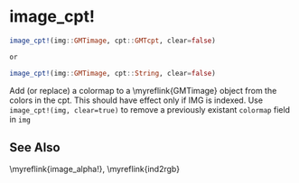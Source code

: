 # image_cpt!

```julia
image_cpt!(img::GMTimage, cpt::GMTcpt, clear=false)

or

image_cpt!(img::GMTimage, cpt::String, clear=false)
```

Add (or replace) a colormap to a \myreflink{GMTimage} object from the colors in the cpt.
This should have effect only if IMG is indexed.
Use `image_cpt!(img, clear=true)` to remove a previously existant `colormap` field in `img`


See Also
--------

\myreflink{image_alpha!}, \myreflink{ind2rgb}

